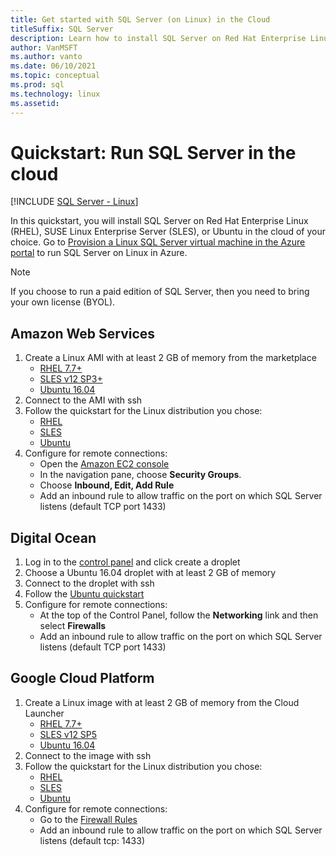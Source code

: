 ```yaml
---
title: Get started with SQL Server (on Linux) in the Cloud
titleSuffix: SQL Server
description: Learn how to install SQL Server on Red Hat Enterprise Linux (RHEL), SUSE Linux Enterprise Server (SLES), or Ubuntu in the cloud of your choice.
author: VanMSFT 
ms.author: vanto
ms.date: 06/10/2021
ms.topic: conceptual
ms.prod: sql  
ms.technology: linux
ms.assetid:
---
```

# Quickstart: Run SQL Server in the cloud
[!INCLUDE [SQL Server - Linux](../includes/applies-to-version/sql-linux.md)]

In this quickstart, you will install SQL Server on Red Hat Enterprise Linux (RHEL), SUSE Linux Enterprise Server (SLES), or Ubuntu in the cloud of your choice. Go to [Provision a Linux SQL Server virtual machine in the Azure portal](/azure/virtual-machines/linux/sql/provision-sql-server-linux-virtual-machine?toc=%252fsql%252ftoc%252ftoc.json) to run SQL Server on Linux in Azure.

> [!NOTE]
> If you choose to run a paid edition of SQL Server, then you need to bring your own license (BYOL).

## Amazon Web Services
1.	Create a Linux AMI with at least 2 GB of memory from the marketplace 
    * [RHEL 7.7+](https://aws.amazon.com/marketplace/pp/B00KWBZVK6)
    * [SLES v12 SP3+](https://aws.amazon.com/marketplace/pp/B00PMM99PI)
    * [Ubuntu 16.04](https://aws.amazon.com/marketplace/pp/B01JBL2M0O)
1.	Connect to the AMI with ssh
1.	Follow the quickstart for the Linux distribution you chose: 
    * [RHEL](quickstart-install-connect-red-hat.md)
    * [SLES](quickstart-install-connect-suse.md)
    * [Ubuntu](quickstart-install-connect-ubuntu.md)
1.	Configure for remote connections: 
    * Open the [Amazon EC2 console]( https://console.aws.amazon.com/ec2/)
    * In the navigation pane, choose **Security Groups**. 
    * Choose **Inbound, Edit, Add Rule**
    * Add an inbound rule to allow traffic on the port on which SQL Server listens (default TCP port 1433)

    
## Digital Ocean
1. Log in to the [control panel](https://cloud.digitalocean.com/login) and click create a droplet
1. Choose a Ubuntu 16.04 droplet with at least 2 GB of memory
1. Connect to the droplet with ssh
1. Follow the [Ubuntu quickstart](quickstart-install-connect-ubuntu.md)
1. Configure for remote connections:
    * At the top of the Control Panel, follow the **Networking** link and then select **Firewalls**
    * Add an inbound rule to allow traffic on the port on which SQL Server listens (default TCP port 1433)
    
## Google Cloud Platform
1.	Create a Linux image with at least 2 GB of memory from the Cloud Launcher 
    * [RHEL 7.7+](https://console.cloud.google.com/launcher/details/rhel-cloud/rhel-7)
    * [SLES v12 SP5](https://console.cloud.google.com/launcher/details/suse-cloud/sles-12)
    * [Ubuntu 16.04](https://console.cloud.google.com/launcher/details/ubuntu-os-cloud/ubuntu-xenial)
1.	Connect to the image with ssh
1.	Follow the quickstart for the Linux distribution you chose: 
    * [RHEL](quickstart-install-connect-red-hat.md)
    * [SLES](quickstart-install-connect-suse.md)
    * [Ubuntu](quickstart-install-connect-ubuntu.md)
1.	Configure for remote connections: 
    * Go to the [Firewall Rules](https://console.cloud.google.com/networking/firewalls)
    * Add an inbound rule to allow traffic on the port on which SQL Server listens (default tcp: 1433)